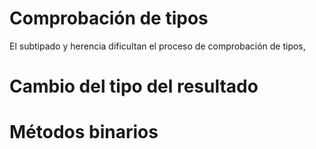 # Comprobación de tipos
El subtipado y herencia dificultan el proceso de comprobación de tipos,
# Cambio del tipo del resultado
# Métodos binarios

